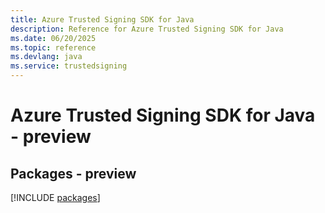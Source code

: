 ```yaml
---
title: Azure Trusted Signing SDK for Java
description: Reference for Azure Trusted Signing SDK for Java
ms.date: 06/20/2025
ms.topic: reference
ms.devlang: java
ms.service: trustedsigning
---
```

# Azure Trusted Signing SDK for Java - preview
## Packages - preview
[!INCLUDE [packages](trusted-signing-index.md)]